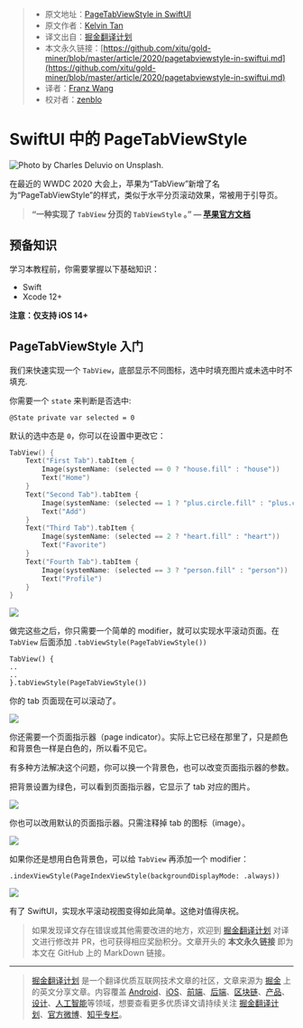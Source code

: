 > * 原文地址：[PageTabViewStyle in SwiftUI](https://medium.com/better-programming/pagetabviewstyle-in-swiftui-7a2aba16e439)
> * 原文作者：[Kelvin Tan](https://medium.com/@zhiyao92)
> * 译文出自：[掘金翻译计划](https://github.com/xitu/gold-miner)
> * 本文永久链接：[https://github.com/xitu/gold-miner/blob/master/article/2020/pagetabviewstyle-in-swiftui.md](https://github.com/xitu/gold-miner/blob/master/article/2020/pagetabviewstyle-in-swiftui.md)
> * 译者：[Franz Wang](https://github.com/FranzWang666)
> * 校对者：[zenblo](https://github.com/zenblo)

# SwiftUI 中的 PageTabViewStyle

![Photo by [Charles Deluvio](https://unsplash.com/@charlesdeluvio?utm_source=medium&utm_medium=referral) on [Unsplash](https://unsplash.com?utm_source=medium&utm_medium=referral).](https://cdn-images-1.medium.com/max/8512/0*HuDzGczsUftDGQKL)

在最近的 WWDC 2020 大会上，苹果为“TabView”新增了名为“PageTabViewStyle”的样式，类似于水平分页滚动效果，常被用于引导页。

> **“一种实现了 `TabView` 分页的  `TabViewStyle`  。” — [苹果官方文档](https://developer.apple.com/documentation/swiftui/pagetabviewstyle)**

## 预备知识

学习本教程前，你需要掌握以下基础知识：

* Swift
* Xcode 12+

**注意：仅支持 iOS 14+**

## PageTabViewStyle 入门

我们来快速实现一个 `TabView`，底部显示不同图标，选中时填充图片或未选中时不填充.

你需要一个 `state` 来判断是否选中:

```
@State private var selected = 0
```

默认的选中态是 `0`，你可以在设置中更改它：

```Swift
TabView() {
    Text("First Tab").tabItem {
        Image(systemName: (selected == 0 ? "house.fill" : "house"))
        Text("Home")
    }
    Text("Second Tab").tabItem {
        Image(systemName: (selected == 1 ? "plus.circle.fill" : "plus.circle"))
        Text("Add")
    }
    Text("Third Tab").tabItem {
        Image(systemName: (selected == 2 ? "heart.fill" : "heart"))
        Text("Favorite")
    }
    Text("Fourth Tab").tabItem {
        Image(systemName: (selected == 3 ? "person.fill" : "person"))
        Text("Profile")
    }
}
```

![](https://cdn-images-1.medium.com/max/2484/1*sKnXiZdPNgiSLQwyjh7auQ.png)

做完这些之后，你只需要一个简单的 modifier，就可以实现水平滚动页面。在 `TabView` 后面添加 `.tabViewStyle(PageTabViewStyle())`

```
TabView() {
..
..
}.tabViewStyle(PageTabViewStyle())
```

你的 tab 页面现在可以滚动了。

![](https://cdn-images-1.medium.com/max/2000/1*UEG4z-2uTsEeSx8gMRo2KA.gif)

你还需要一个页面指示器（page indicator）。实际上它已经在那里了，只是颜色和背景色一样是白色的，所以看不见它。

有多种方法解决这个问题，你可以换一个背景色，也可以改变页面指示器的参数。

把背景设置为绿色，可以看到页面指示器，它显示了 tab 对应的图片。

![](https://cdn-images-1.medium.com/max/2000/1*i406IS9gsRrYLpxZEWPotw.gif)

你也可以改用默认的页面指示器。只需注释掉 tab 的图标（image）。

![](https://cdn-images-1.medium.com/max/2000/1*QJtPwUw7piYoTKs03Dg3NQ.gif)

如果你还是想用白色背景色，可以给 `TabView` 再添加一个 modifier：

```
.indexViewStyle(PageIndexViewStyle(backgroundDisplayMode: .always))
```

![](https://cdn-images-1.medium.com/max/2000/1*-06MmT2edIdUxd3pscmxtg.gif)

有了 SwiftUI，实现水平滚动视图变得如此简单。这绝对值得庆祝。


> 如果发现译文存在错误或其他需要改进的地方，欢迎到 [掘金翻译计划](https://github.com/xitu/gold-miner) 对译文进行修改并 PR，也可获得相应奖励积分。文章开头的 **本文永久链接** 即为本文在 GitHub 上的 MarkDown 链接。

---

> [掘金翻译计划](https://github.com/xitu/gold-miner) 是一个翻译优质互联网技术文章的社区，文章来源为 [掘金](https://juejin.im) 上的英文分享文章。内容覆盖 [Android](https://github.com/xitu/gold-miner#android)、[iOS](https://github.com/xitu/gold-miner#ios)、[前端](https://github.com/xitu/gold-miner#前端)、[后端](https://github.com/xitu/gold-miner#后端)、[区块链](https://github.com/xitu/gold-miner#区块链)、[产品](https://github.com/xitu/gold-miner#产品)、[设计](https://github.com/xitu/gold-miner#设计)、[人工智能](https://github.com/xitu/gold-miner#人工智能)等领域，想要查看更多优质译文请持续关注 [掘金翻译计划](https://github.com/xitu/gold-miner)、[官方微博](http://weibo.com/juejinfanyi)、[知乎专栏](https://zhuanlan.zhihu.com/juejinfanyi)。
